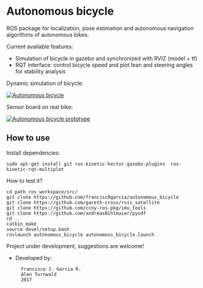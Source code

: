 # Autonomous bicycle

ROS package for localization, pose estimation and autonomous navigation algorithms of autonomous bikes.

Current available features:
- Simulation of bicycle in gazebo and synchronized with RVIZ (model + tf)
- RQT interface: control bicycle speed and plot lean and steering angles for stability analysis

Dynamic simulation of bicycle:

[![Autonomous bicycle](http://img.youtube.com/vi/t7ZZPeML2Fw/0.jpg)](https://www.youtube.com/watch?v=t7ZZPeML2Fw "Autonomous bicycle")

Sensor board on real bike:

[![Autonomous bicycle prototype](http://img.youtube.com/vi/9oQhyyu41Hg/0.jpg)](https://www.youtube.com/watch?v=9oQhyyu41Hg "Autonomous bicycle prototype")

## How to use 

Install dependencies:

    sudo apt-get install git ros-kinetic-hector-gazebo-plugins  ros-kinetic-rqt-multiplot

How to test it?

    cd path_ros_workspace/src/
    git clone https://github.com/francisc0garcia/autonomous_bicycle
    git clone https://github.com/gareth-cross/rviz_satellite
    git clone https://github.com/ccny-ros-pkg/imu_tools
    git clone https://github.com/andreasBihlmaier/pysdf
    cd .. 
    catkin_make
    source devel/setup.bash
    roslaunch autonomous_bicycle autonomous_bicycle.launch

Project under development, suggestions are welcome!

- Developed by:

        Francisco J. Garcia R.
        Alen Turnwald
        2017